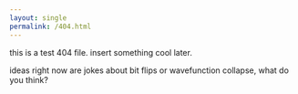 ```yaml
---
layout: single
permalink: /404.html
---
```


this is a test 404 file. insert something cool later. 

ideas right now are jokes about bit flips or wavefunction collapse, what do you think?